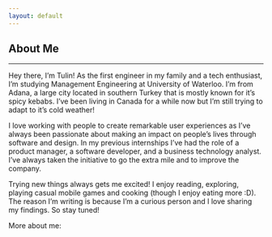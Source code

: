 ```yaml
---
layout: default
---
```


## About Me

* * *

Hey there, I’m Tulin! As the first engineer in my family and a tech enthusiast, I’m studying Management Engineering at University of Waterloo. I’m from Adana, a large city located in southern Turkey that is mostly known for it’s spicy kebabs. I’ve been living in Canada for a while now but I’m still trying to adapt to it’s cold weather!


I love working with people to create remarkable user experiences as I’ve always been passionate about making an impact on people’s lives through software and design. In my previous internships I’ve had the role of a product manager, a software developer, and a business technology analyst. I’ve always taken the initiative to go the extra mile and to improve the company.


Trying new things always gets me excited! I enjoy reading, exploring, playing casual mobile games and cooking (though I enjoy eating more :D). The reason I’m writing is because I’m a curious person and I love sharing my findings. So stay tuned!

More about me:

<a href="mailto:tulinakdogan@hotmail.com" class="icon"><i title="Email" class="fa fa-envelope"></i></a> &nbsp;
<a href="https://linkedin.com/in/tulinakdogan" class="icon"><i title="LinkedIn" class="fa fa-linkedin-square"></i></a> &nbsp;
<a href="https://github.com/tulinn" class="icon"><i title="Github" class="fa fa-github"></i></a> &nbsp;
<a href="#" class="icon"><i title="Resume" class="fa fa-file-text" style="font-size:25px;"></i></a> &nbsp;




